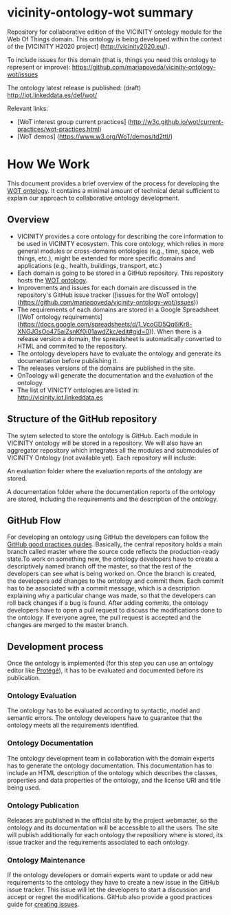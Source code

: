 # vicinity-ontology-wot summary
Repository for collaborative edition of the VICINITY ontology module for the Web Of Things domain. This ontology is being developed within the context of the [VICINITY H2020 project] (http://vicinity2020.eu/).

To include issues for this domain (that is, things you need this ontology to represent or improve): https://github.com/mariapoveda/vicinity-ontology-wot/issues

The ontology latest release is published: (draft) http://iot.linkeddata.es/def/wot/

Relevant links:

- [WoT interest group current practices] (http://w3c.github.io/wot/current-practices/wot-practices.html)
- [WoT demos] (https://www.w3.org/WoT/demos/td2ttl/)

# How We Work
This document provides a brief overview of the process for developing the [WOT ontology](http://iot.linkeddata.es/def/wot/). It contains a minimal amount of technical detail sufficient to explain our approach to collaborative ontology development.

## Overview 

- VICINITY provides a core ontology for describing the core information to be used in VICINITY ecosystem. This core ontology, which relies in more general modules or cross-domains ontologies (e.g., time, space, web things, etc.), might be extended for more specific domains and applications (e.g., health, buildings, transport, etc.)
- Each domain is going to be stored in a GitHub repository. This repository hosts the [WOT ontology](http://iot.linkeddata.es/def/wot/).
- Improvements and issues for each domain are discussed in the repository's GitHub issue tracker ([issues for the WoT ontology] (https://github.com/mariapoveda/vicinity-ontology-wot/issues))
- The requirements of each domains are stored in a Google Spreadsheet ([WoT ontology requirements] (https://docs.google.com/spreadsheets/d/1_VcoGD5Qq6iKr8-XNGJGsOo475aiZsnKf0i01awdZkc/edit#gid=0)). When there is a release version a domain, the spreadsheet is automatically converted to HTML and commited to the repository.
- The ontology developers have to evaluate the ontology and generate its documentation before publishing it.
- The releases versions of the domains are published in the site.
- OnToology will generate the documentation and the evaluation of the ontology. 
- The list of VINICTY ontologies are listed in: http://vicinity.iot.linkeddata.es

## Structure of the GitHub repository

The sytem selected to store the ontology is GitHub. Each module in VICINITY ontology will be stored in a repository. We will also have an aggregator repository which integrates all the modules and submodules of VICINITY Ontology (not available yet). Each repository will include:

An evaluation folder where the evaluation reports of the ontology are stored.

A documentation folder where the documentation reports of the ontology are stored, including the requirements and the description of the ontology.

## GitHub Flow

For developing an ontology using GitHub the developers can follow the [GitHub good practices guides](https://guides.github.com/). Basically, the central repository holds a main branch called master where the source code reflects the production-ready state.To work on something new, the ontology developers have to create a descriptively named branch off the master, so that the rest of the developers can see what is being worked on. Once the branch is created, the developers add changes to the ontology and commit them. Each commit has to be associated with a commit message, which is a description explaining why a particular change was made, so that the developers can roll back changes if a bug is found. After adding commits, the ontology developers have to open a pull request to discuss the modifications done to the ontology. If everyone agree, the pull request is accepted and the changes are merged to the master branch.

## Development process

Once the ontology is implemented (for this step you can use an ontology editor like [Protégé](http://protege.stanford.edu/)), it has to be evaluated and documented before its publication.

### Ontology Evaluation
The ontology has to be evaluated according to syntactic, model and semantic errors. The ontology developers have to guarantee that the ontology meets all the requirements identified.

### Ontology Documentation

The ontology development team in collaboration with the domain experts has to generate the ontology documentation. This documentation has to include an HTML description of the ontology which describes the classes, properties and data properties of the ontology, and the license URI and title being used.

### Ontology Publication

Releases are published in the official site by the project webmaster, so the ontology and its documentation will be accessible to all the users. The site will publish additionally for each ontology the repositiory where is stored, its issue tracker and the requirements associated to each ontology.

### Ontology Maintenance
If the ontology developers or domain experts want to update or add new requirements to the ontology they have to create a new issue in the GitHub issue tracker. This issue will let the developers to start a discussion and accept or regret the modifications. GitHub also provide a good practices guide for [creating issues](https://guides.github.com/features/issues/). 
